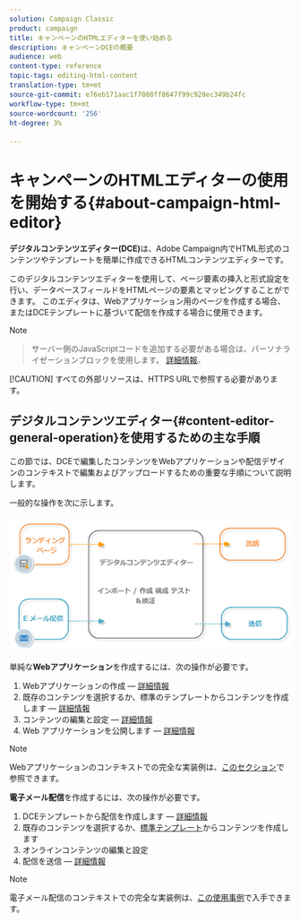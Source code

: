 ```yaml
---
solution: Campaign Classic
product: campaign
title: キャンペーンのHTMLエディターを使い始める
description: キャンペーンDCEの概要
audience: web
content-type: reference
topic-tags: editing-html-content
translation-type: tm+mt
source-git-commit: e76eb171aac1f7088ff8647f99c928ec349b24fc
workflow-type: tm+mt
source-wordcount: '256'
ht-degree: 3%

---
```



# キャンペーンのHTMLエディターの使用を開始する{#about-campaign-html-editor}

**デジタルコンテンツエディター(DCE)**&#x200B;は、Adobe Campaign内でHTML形式のコンテンツやテンプレートを簡単に作成できるHTMLコンテンツエディターです。

このデジタルコンテンツエディターを使用して、ページ要素の挿入と形式設定を行い、データベースフィールドをHTMLページの要素とマッピングすることができます。 このエディタは、Webアプリケーション用のページを作成する場合、またはDCEテンプレートに基づいて配信を作成する場合に使用できます。

>[!NOTE]
>>サーバー側のJavaScriptコードを追加する必要がある場合は、パーソナライゼーションブロックを使用します。 [詳細情報](../../delivery/using/personalization-blocks.md)。
>
>[!CAUTION]
すべての外部リソースは、HTTPS URLで参照する必要があります。

## デジタルコンテンツエディター{#content-editor-general-operation}を使用するための主な手順

この節では、DCEで編集したコンテンツをWebアプリケーションや配信デザインのコンテキストで編集およびアップロードするための重要な手順について説明します。

一般的な操作を次に示します。

![](assets/dce_schema.png)

単純な&#x200B;**Webアプリケーション**&#x200B;を作成するには、次の操作が必要です。

1. Webアプリケーションの作成 — [詳細情報](../../web/using/creating-a-landing-page.md)
1. 既存のコンテンツを選択するか、標準のテンプレートからコンテンツを作成します — [詳細情報](../../web/using/template-management.md)
1. コンテンツの編集と設定 — [詳細情報](../../web/using/editing-content.md)
1. Web アプリケーションを公開します — [詳細情報](../../web/using/creating-a-landing-page.md#step-3---publishing-content)

>[!NOTE]
Webアプリケーションのコンテキストでの完全な実装例は、[このセクション](../../web/using/creating-a-landing-page.md)で参照できます。

**電子メール配信**&#x200B;を作成するには、次の操作が必要です。

1. DCEテンプレートから配信を作成します — [詳細情報](../../web/using/use-case--creating-an-email-delivery.md)
1. 既存のコンテンツを選択するか、[標準テンプレート](../../web/using/template-management.md)からコンテンツを作成します
1. オンラインコンテンツの編集と設定
1. 配信を送信 — [詳細情報](../../delivery/using/steps-about-delivery-creation-steps.md)

>[!NOTE]
電子メール配信のコンテキストでの完全な実装例は、[この使用事例](../../web/using/use-case--creating-an-email-delivery.md)で入手できます。

